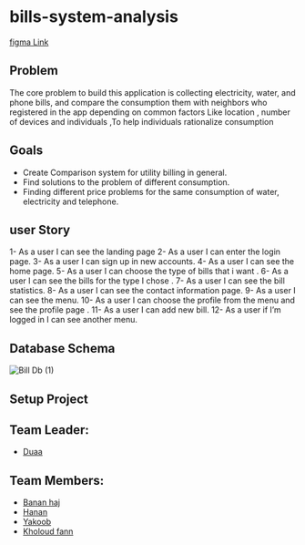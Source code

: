 # bills-system-analysis

[figma Link](https://www.figma.com/file/Wsvmoow3Z9zG4txMvdIyCu/bill-system-v1?node-id=14%3A2&viewport=1376%2C850%2C0.35816872119903564)


## Problem
The core problem to build this application is collecting electricity, water, and phone bills, and compare the consumption them with neighbors  who registered in the app  depending on common factors  Like  location , number of devices and individuals ,To help individuals rationalize consumption

## Goals
- Create Comparison system for utility billing in general.
- Find solutions to the problem of different consumption.
- Finding different price problems for the same consumption of water, electricity and telephone.


## user Story
1- As a user I can see the landing page 
2- As a user I can enter the login page.
3- As a user I can sign up in new accounts.
4- As a user I can see the home page.
5- As a user I can choose the type of bills that i want .
6- As a user I can see the bills for the type I chose .
7- As a user I can see the  bill statistics.
8- As a user I can see the contact information page. 
9- As a user I can see the menu.
10- As a user I can  choose the profile from the menu and see the profile page .
11- As a user I can add new  bill.
12- As a user if I’m logged in I can see another menu.



## Database Schema
![Bill Db  (1)](https://user-images.githubusercontent.com/7718220/86103316-4ceac780-bac5-11ea-8e38-61c30bbbd111.jpg)




## Setup Project



 ## Team Leader: 
- [Duaa](https://github.com/DuaaH)

 ## Team Members: 
 - [Banan haj](https://github.com/bananhaj)
 - [Hanan](https://github.com/Hanan795)
 - [Yakoob](https://github.com/YakoobHammouri)
 - [Kholoud fann](https://github.com/kholoudfann)

 
